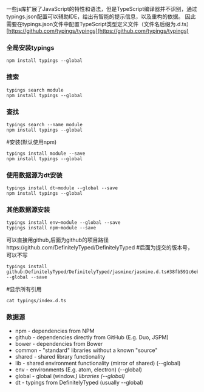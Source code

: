 一些js库扩展了JavaScript的特性和语法，但是TypeScript编译器并不识别，通过typings.json配置可以辅助IDE，给出有智能的提示信息，以及重构的依据。
因此需要在typings.json文件中配置TypeScript类型定义文件（文件名后缀为.d.ts）
[https://github.com/typings/typings](https://github.com/typings/typings)
### 全局安装typings
```shell
npm install typings --global
```

### 搜索
```shell
typings search module
npm install typings --global
```

### 查找
```shell
typings search --name module
npm install typings --global
```
#安装(默认使用npm)
```shell
typings install module --save
npm install typings --global
```

### 使用数据源为dt安装
```shell
typings install dt~module --global --save
npm install typings --global
```

### 其他数据源安装
```shell
typings install env~module --global --save
typings install npm~module --save
```

可以直接用github,后面为github的项目路径https://github.com/DefinitelyTyped/DefinitelyTyped #后面为提交的版本号，可以不写
```shell
typings install github:DefinitelyTyped/DefinitelyTyped/jasmine/jasmine.d.ts#38fb591c6eba840e0b53d1110302b8e4fb04652c --global --save
```

#显示所有引用
```shell
cat typings/index.d.ts
```

### 数据源
- npm - dependencies from NPM 
- github - dependencies directly from GitHub (E.g. Duo, JSPM)
- bower - dependencies from Bower
- common - "standard" libraries without a known "source"
- shared - shared library functionality
- lib - shared environment functionality (mirror of shared) (--global)
- env - environments (E.g. atom, electron) (--global)
- global - global (window.<var>) libraries (--global)
- dt - typings from DefinitelyTyped (usually --global)
